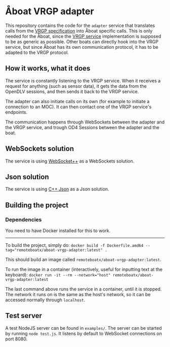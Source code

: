 # Åboat VRGP adapter

This repository contains the code for the `adapter` service that translates
calls from the [VRGP specification](https://github.com/aboamare/vrgp-specifications) into Åboat specific calls. This is only
needed for the Åboat, since the [VRGP service](https://github.com/RemoteBoatX/vrgp-service) implementation is supposed to be
as generic as possible. Other boats can directly hook into the VRGP service,
but since Åboat has its own communication protocol, it has to be adapted to
the VRGP protocol.

## How it works, what it does

The service is constantly listening to the VRGP service. When it receives a
request for anything (such as sensor data), it gets the data from the OpenDLV
sessions, and then sends it back to the VRGP service.

The adapter can also initiate calls on its own (for example to initiate a
connection to an MOC). It can then contact one of the VRGP service's endpoints.

The communication happens through WebSockets between the adapter and the VRGP
service, and trough OD4 Sessions between the adapter and the boat.

## WebSockets solution

The service is using [WebSocket++](https://github.com/zaphoyd/websocketpp) as a WebSockets solution.

## Json solution

The service is using [C++ Json](https://github.com/nlohmann/json) as a Json solution.

## Building the project

### Dependencies

You need to have Docker installed for this to work.

---

To build the project, simply do:
`docker build -f Dockerfile.amd64 --tag="remoteboatx/aboat-vrgp-adapter:latest" .`

This should build an image called `remoteboatx/aboat-vrgp-adapter:latest`.

To run the image in a container (interactively, useful for inputting text at
the keyboard):
`docker run -it --rm --network="host" remoteboatx/aboat-vrgp-adapter:latest`

The last command above runs the service in a container, until it is stopped. The
network it runs on is the same as the host's network, so it can be accessed
normally through `localhost`.

## Test server

A test NodeJS server can be found in `examples/`. The server can be started by
running `node test.js`. It listens by default to WebSocket connections on port
8080.
